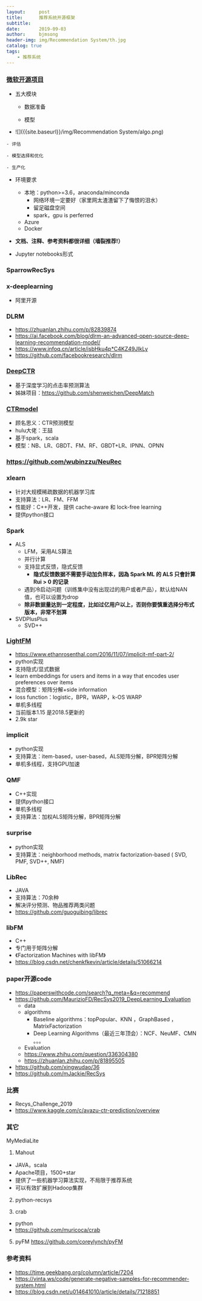 ```yaml
---
layout:     post
title:      推荐系统开源框架
subtitle:   
date:       2019-09-03
author:     bjmsong
header-img: img/Recommendation System/th.jpg
catalog: true
tags:
    - 推荐系统
---
```

### [微软开源项目](https://github.com/microsoft/recommenders)

- 五大模块

    - 数据准备

    - 模型
      
<ul> 
<li markdown="1"> 
![]({{site.baseurl}}/img/Recommendation System/algo.png) 
</li> 
</ul> 
      
    - 评估

    - 模型选择和优化

    - 生产化

- 环境要求
    - 本地：python>=3.6，anaconda/minconda
      - 网络环境一定要好（家里网太渣渣留下了悔恨的泪水）
      - 留足磁盘空间
      - spark，gpu is perferred
    - Azure
    - Docker
    
- **文档、注释、参考资料都很详细（墙裂推荐!）**

- Jupyter notebooks形式

   
### SparrowRecSys

### x-deeplearning

- 阿里开源




### DLRM

- https://zhuanlan.zhihu.com/p/82839874
- https://ai.facebook.com/blog/dlrm-an-advanced-open-source-deep-learning-recommendation-model/
- https://www.infoq.cn/article/isbHku4p*C4KZ49JIkLy
- https://github.com/facebookresearch/dlrm



### [DeepCTR](https://github.com/shenweichen/DeepCTR)

- 基于深度学习的点击率预测算法
- 姊妹项目：https://github.com/shenweichen/DeepMatch



### [CTRmodel](https://github.com/wzhe06/CTRmodel)

- 顾名思义：CTR预测模型
- hulu大佬：王喆
- 基于spark，scala
- 模型：NB、LR、GBDT、FM、RF、GBDT+LR、IPNN、OPNN



### https://github.com/wubinzzu/NeuRec





### xlearn

- 针对大规模稀疏数据的机器学习库
- 支持算法：LR、FM、FFM
- 性能好：C++开发，提供 cache-aware 和 lock-free learning
- 提供python接口



### Spark 

- ALS
    - LFM，采用ALS算法
    - 并行计算
    - 支持显式反馈，隐式反馈
        - **隐式反馈数据不需要手动加负样本，因為 Spark ML 的 ALS 只會計算 Rui > 0 的记录**
    - 遇到冷启动问题（训练集中没有出现过的用户或者产品），默认给NAN值，也可以设置为drop
    - **除非数据量达到一定程度，比如过亿用户以上，否则你要慎重选择分布式版本，非常不划算**
- SVDPlusPlus
    - SVD++



### [LightFM](https://github.com/lyst/lightfm)

- https://www.ethanrosenthal.com/2016/11/07/implicit-mf-part-2/
- python实现
- 支持隐式/显式数据
- learn embeddings for users and items in a way that encodes user preferences over items
- 混合模型：矩阵分解+side information
- loss function：logistic，BPR，WARP，k-OS WARP
- 单机多线程
- 当前版本1.15 是2018.5更新的
- 2.9k star



### implicit

- python实现
- 支持算法：item-based，user-based，ALS矩阵分解，BPR矩阵分解
- 单机多线程，支持GPU加速



### QMF

- C++实现
- 提供python接口
- 单机多线程
- 支持算法：加权ALS矩阵分解，BPR矩阵分解



### surprise

- python实现
- 支持算法：neighborhood methods, matrix factorization-based ( SVD, PMF, SVD++, NMF)



### LibRec

- JAVA
- 支持算法：70余种
- 解决评分预测、物品推荐两类问题
- https://github.com/guoguibing/librec



### libFM

- C++
- 专门用于矩阵分解
- 《Factorization Machines with libFM》
- https://blog.csdn.net/chenkfkevin/article/details/51066214



### paper开源code

- https://paperswithcode.com/search?q_meta=&q=recommend
- https://github.com/MaurizioFD/RecSys2019_DeepLearning_Evaluation
    - data
    - algorithms
        - Baseline algorithms：topPopular、KNN ，GraphBased ，MatrixFactorization
        - Deep Learning Algorithms（最近三年顶会）：NCF、NeuMF、CMN 。。。
    - Evaluation
    - https://www.zhihu.com/question/336304380
    - https://zhuanlan.zhihu.com/p/81895505
-  https://github.com/xingwudao/36
-  https://github.com/mJackie/RecSys



### 比赛

- Recys_Challenge_2019
- https://www.kaggle.com/c/avazu-ctr-prediction/overview



### 其它

MyMediaLite

1. Mahout
- JAVA，scala
- Apache项目，1500+star
- 提供了一些机器学习算法实现，不局限于推荐系统
- 可以有效扩展到Hadoop集群

2. python-recsys

3. crab
- python
- https://github.com/muricoca/crab

5. pyFM
https://github.com/coreylynch/pyFM



### 参考资料

- https://time.geekbang.org/column/article/7204
- https://vinta.ws/code/generate-negative-samples-for-recommender-system.html
- https://blog.csdn.net/u014641010/article/details/71218851
